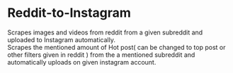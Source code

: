 # Reddit-to-Instagram
Scrapes images and videos from reddit  from a given subreddit and uploaded to Instagram automatically.
<br>
Scrapes the mentioned amount of Hot post( can be changed to top post or  other filters given in reddit ) from the a mentioned subreddit and automatically uploads on given instagram account.
